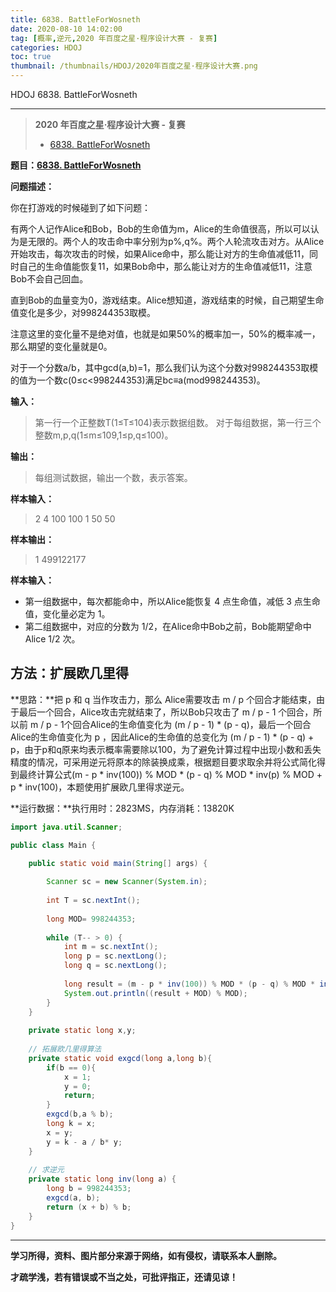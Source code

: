 ```yaml
---
title: 6838. BattleForWosneth
date: 2020-08-10 14:02:00
tag: [概率,逆元,2020 年百度之星·程序设计大赛 - 复赛]
categories: HDOJ
toc: true
thumbnail: /thumbnails/HDOJ/2020年百度之星·程序设计大赛.png
---
```


HDOJ 6838. BattleForWosneth

<!--more-->

---

> **2020 年百度之星·程序设计大赛 - 复赛**
>
>* [6838. BattleForWosneth](/2020/08/10/6838.%20BattleForWosneth/)

**题目：[6838. BattleForWosneth](http://acm.hdu.edu.cn/showproblem.php?pid=6838)**

**问题描述：**

你在打游戏的时候碰到了如下问题：

有两个人记作Alice和Bob，Bob的生命值为m，Alice的生命值很高，所以可以认为是无限的。两个人的攻击命中率分别为p%,q%。两个人轮流攻击对方。从Alice开始攻击，每次攻击的时候，如果Alice命中，那么能让对方的生命值减低11，同时自己的生命值能恢复11，如果Bob命中，那么能让对方的生命值减低11，注意Bob不会自己回血。

直到Bob的血量变为0，游戏结束。Alice想知道，游戏结束的时候，自己期望生命值变化是多少，对998244353取模。

注意这里的变化量不是绝对值，也就是如果50%的概率加一，50%的概率减一，那么期望的变化量就是0。

对于一个分数a/b，其中gcd(a,b)=1，那么我们认为这个分数对998244353取模的值为一个数c(0≤c<998244353)满足bc≡a(mod998244353)。

**输入：**

 > 第一行一个正整数T(1≤T≤104)表示数据组数。
> 对于每组数据，第一行三个整数m,p,q(1≤m≤109,1≤p,q≤100)。

**输出：**

> 每组测试数据，输出一个数，表示答案。

**样本输入：**

 > 2
 > 4 100 100
 > 1 50 50

 **样本输出：**

 > 1
 > 499122177

**样本输入：**

* 第一组数据中，每次都能命中，所以Alice能恢复 4 点生命值，减低 3 点生命值，变化量必定为 1。
* 第二组数据中，对应的分数为 1/2，在Alice命中Bob之前，Bob能期望命中Alice 1/2 次。

## 方法：扩展欧几里得

**思路：**把 p 和 q 当作攻击力，那么 Alice需要攻击  m / p 个回合才能结束，由于最后一个回合，Alice攻击完就结束了，所以Bob只攻击了 m / p - 1 个回合，所以前 m / p - 1个回合Alice的生命值变化为 (m / p - 1) * (p - q)，最后一个回合Alice的生命值变化为 p ，因此Alice的生命值的总变化为  (m / p - 1) * (p - q) + p，由于p和q原来均表示概率需要除以100，为了避免计算过程中出现小数和丢失精度的情况，可采用逆元将原本的除装换成乘，根据题目要求取余并将公式简化得到最终计算公式(m - p * inv(100)) % MOD * (p - q) % MOD * inv(p) % MOD + p * inv(100)，本题使用扩展欧几里得求逆元。

**运行数据：**执行用时：2823MS，内存消耗：13820K

```java
import java.util.Scanner;

public class Main {

    public static void main(String[] args) {
		
		Scanner sc = new Scanner(System.in);
		
		int T = sc.nextInt();
		
		long MOD= 998244353;
		
		while (T-- > 0) {
			int m = sc.nextInt();
			long p = sc.nextLong();
			long q = sc.nextLong();
			
			long result = (m - p * inv(100)) % MOD * (p - q) % MOD * inv(p) % MOD + p * inv(100);
			System.out.println((result + MOD) % MOD);
		}
	}
	
	private static long x,y;
	
	// 拓展欧几里得算法
	private static void exgcd(long a,long b){
		if(b == 0){
			x = 1;
			y = 0;
			return;
		}
		exgcd(b,a % b);
		long k = x;
		x = y;
		y = k - a / b* y;
	}
	
	// 求逆元
	private static long inv(long a) {
	    long b = 998244353;
	    exgcd(a, b);
	    return (x + b) % b;
	}
}
```

---

**学习所得，资料、图片部分来源于网络，如有侵权，请联系本人删除。**

**才疏学浅，若有错误或不当之处，可批评指正，还请见谅！**